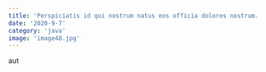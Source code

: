 ```yaml
---
title: 'Perspiciatis id qui nostrum natus eos officia dolores nostrum.'
date: '2020-9-7'
category: 'java'
image: 'image48.jpg'
---
```


aut
